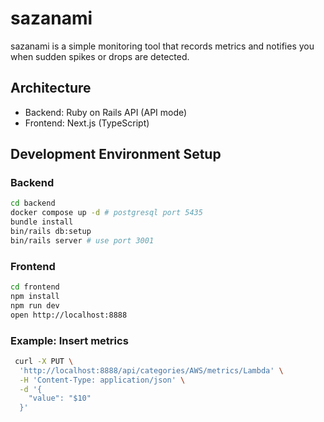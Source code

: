 # sazanami

sazanami is a simple monitoring tool that records metrics and notifies you when sudden spikes or drops are detected.

## Architecture

- Backend: Ruby on Rails API (API mode)
- Frontend: Next.js (TypeScript)

## Development Environment Setup

### Backend

```bash
cd backend
docker compose up -d # postgresql port 5435
bundle install
bin/rails db:setup
bin/rails server # use port 3001
```

### Frontend

```bash
cd frontend
npm install
npm run dev
open http://localhost:8888
```

### Example: Insert metrics

```bash
 curl -X PUT \
  'http://localhost:8888/api/categories/AWS/metrics/Lambda' \
  -H 'Content-Type: application/json' \
  -d '{
    "value": "$10"
  }'
```
